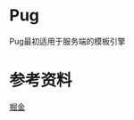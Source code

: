 # Pug
Pug最初适用于服务端的模板引擎

# 参考资料
[掘金](https://juejin.cn/post/7176624421761712187?searchId=202308021519547055329DE2AC85A3DE4B)